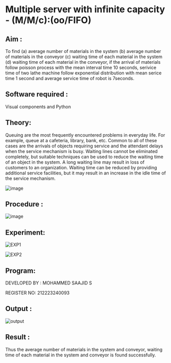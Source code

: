 # Multiple server with infinite capacity - (M/M/c):(oo/FIFO)
## Aim :
To find (a) average number of materials in the system (b) average number of materials in the conveyor (c) waiting time of each material in the system (d) waiting time of each material in the conveyor, if the arrival  of materials follow poisson process with the mean interval time 10 seconds, serivice time of two lathe machine follow exponential distribution with mean serice time 1 second and average service time of robot is 7seconds.

## Software required :
Visual components and Python

## Theory:
Queuing are the most frequently encountered problems in everyday life. For example, queue at a cafeteria, library, bank, etc. Common to all of these cases are the arrivals of objects requiring service and the attendant delays when the service mechanism is busy. Waiting lines cannot be eliminated completely, but suitable techniques can be used to reduce the waiting time of an object in the system. A long waiting line may result in loss of customers to an organization. Waiting time can be reduced by providing additional service facilities, but it may result in an increase in the idle time of the service mechanism.

![image](https://user-images.githubusercontent.com/103921593/203238035-1c8109bc-cbf2-4c77-baea-c5b682a752ef.png)

## Procedure :

![image](https://user-images.githubusercontent.com/103921593/203238265-176740b0-eae2-4772-90be-5449869ac9b0.png)




## Experiment:

![EXP1](https://github.com/Confusion7/Muttiple-capacity-with-infinite-capacity/assets/141727149/681051a5-2c3d-4831-8c15-f1d7f3a0801a)

![EXP2](https://github.com/Confusion7/Muttiple-capacity-with-infinite-capacity/assets/141727149/1fb7706b-599c-4f96-8437-f51396ceb337)


## Program:

DEVELOPED BY : MOHAMMED SAAJID S

REGISTER NO:  212223240093


## Output :

![output](https://github.com/Confusion7/Muttiple-capacity-with-infinite-capacity/assets/141727149/6cd2cc33-67ec-4ede-8db8-4752937e9a45)


## Result : 

Thus the average number of materials in the system and conveyor, waiting time of each material in the system and conveyor is found successfully.


